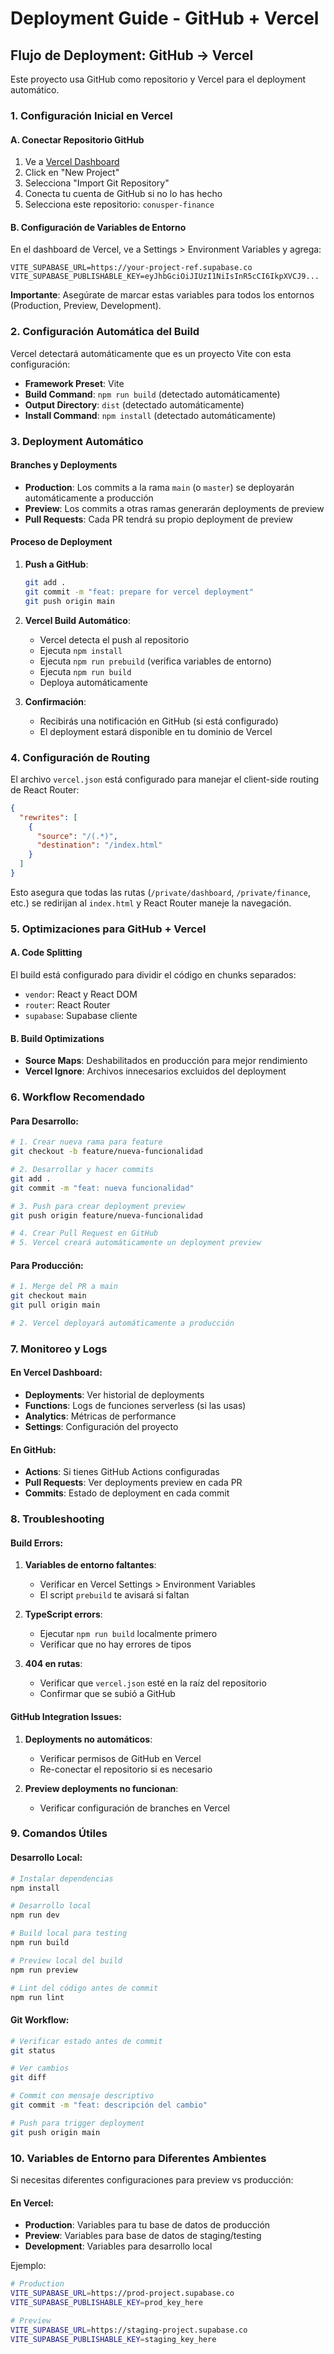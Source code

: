 # Deployment Guide - GitHub + Vercel

## Flujo de Deployment: GitHub → Vercel

Este proyecto usa GitHub como repositorio y Vercel para el deployment automático.

### 1. Configuración Inicial en Vercel

#### A. Conectar Repositorio GitHub
1. Ve a [Vercel Dashboard](https://vercel.com/dashboard)
2. Click en "New Project"
3. Selecciona "Import Git Repository"
4. Conecta tu cuenta de GitHub si no lo has hecho
5. Selecciona este repositorio: `conusper-finance`

#### B. Configuración de Variables de Entorno
En el dashboard de Vercel, ve a Settings > Environment Variables y agrega:

```
VITE_SUPABASE_URL=https://your-project-ref.supabase.co
VITE_SUPABASE_PUBLISHABLE_KEY=eyJhbGciOiJIUzI1NiIsInR5cCI6IkpXVCJ9...
```

**Importante**: Asegúrate de marcar estas variables para todos los entornos (Production, Preview, Development).

### 2. Configuración Automática del Build

Vercel detectará automáticamente que es un proyecto Vite con esta configuración:

- **Framework Preset**: Vite
- **Build Command**: `npm run build` (detectado automáticamente)
- **Output Directory**: `dist` (detectado automáticamente)
- **Install Command**: `npm install` (detectado automáticamente)

### 3. Deployment Automático

#### Branches y Deployments
- **Production**: Los commits a la rama `main` (o `master`) se deployarán automáticamente a producción
- **Preview**: Los commits a otras ramas generarán deployments de preview
- **Pull Requests**: Cada PR tendrá su propio deployment de preview

#### Proceso de Deployment
1. **Push a GitHub**:
   ```bash
   git add .
   git commit -m "feat: prepare for vercel deployment"
   git push origin main
   ```

2. **Vercel Build Automático**:
   - Vercel detecta el push al repositorio
   - Ejecuta `npm install`
   - Ejecuta `npm run prebuild` (verifica variables de entorno)
   - Ejecuta `npm run build`
   - Deploya automáticamente

3. **Confirmación**:
   - Recibirás una notificación en GitHub (si está configurado)
   - El deployment estará disponible en tu dominio de Vercel

### 4. Configuración de Routing

El archivo `vercel.json` está configurado para manejar el client-side routing de React Router:

```json
{
  "rewrites": [
    {
      "source": "/(.*)",
      "destination": "/index.html"
    }
  ]
}
```

Esto asegura que todas las rutas (`/private/dashboard`, `/private/finance`, etc.) se redirijan al `index.html` y React Router maneje la navegación.

### 5. Optimizaciones para GitHub + Vercel

#### A. Code Splitting
El build está configurado para dividir el código en chunks separados:
- `vendor`: React y React DOM
- `router`: React Router
- `supabase`: Supabase cliente

#### B. Build Optimizations
- **Source Maps**: Deshabilitados en producción para mejor rendimiento
- **Vercel Ignore**: Archivos innecesarios excluidos del deployment

### 6. Workflow Recomendado

#### Para Desarrollo:
```bash
# 1. Crear nueva rama para feature
git checkout -b feature/nueva-funcionalidad

# 2. Desarrollar y hacer commits
git add .
git commit -m "feat: nueva funcionalidad"

# 3. Push para crear deployment preview
git push origin feature/nueva-funcionalidad

# 4. Crear Pull Request en GitHub
# 5. Vercel creará automáticamente un deployment preview
```

#### Para Producción:
```bash
# 1. Merge del PR a main
git checkout main
git pull origin main

# 2. Vercel deployará automáticamente a producción
```

### 7. Monitoreo y Logs

#### En Vercel Dashboard:
- **Deployments**: Ver historial de deployments
- **Functions**: Logs de funciones serverless (si las usas)
- **Analytics**: Métricas de performance
- **Settings**: Configuración del proyecto

#### En GitHub:
- **Actions**: Si tienes GitHub Actions configuradas
- **Pull Requests**: Ver deployments preview en cada PR
- **Commits**: Estado de deployment en cada commit

### 8. Troubleshooting

#### Build Errors:
1. **Variables de entorno faltantes**: 
   - Verificar en Vercel Settings > Environment Variables
   - El script `prebuild` te avisará si faltan

2. **TypeScript errors**:
   - Ejecutar `npm run build` localmente primero
   - Verificar que no hay errores de tipos

3. **404 en rutas**:
   - Verificar que `vercel.json` esté en la raíz del repositorio
   - Confirmar que se subió a GitHub

#### GitHub Integration Issues:
1. **Deployments no automáticos**:
   - Verificar permisos de GitHub en Vercel
   - Re-conectar el repositorio si es necesario

2. **Preview deployments no funcionan**:
   - Verificar configuración de branches en Vercel

### 9. Comandos Útiles

#### Desarrollo Local:
```bash
# Instalar dependencias
npm install

# Desarrollo local
npm run dev

# Build local para testing
npm run build

# Preview local del build
npm run preview

# Lint del código antes de commit
npm run lint
```

#### Git Workflow:
```bash
# Verificar estado antes de commit
git status

# Ver cambios
git diff

# Commit con mensaje descriptivo
git commit -m "feat: descripción del cambio"

# Push para trigger deployment
git push origin main
```

### 10. Variables de Entorno para Diferentes Ambientes

Si necesitas diferentes configuraciones para preview vs producción:

#### En Vercel:
- **Production**: Variables para tu base de datos de producción
- **Preview**: Variables para base de datos de staging/testing
- **Development**: Variables para desarrollo local

Ejemplo:
```bash
# Production
VITE_SUPABASE_URL=https://prod-project.supabase.co
VITE_SUPABASE_PUBLISHABLE_KEY=prod_key_here

# Preview  
VITE_SUPABASE_URL=https://staging-project.supabase.co
VITE_SUPABASE_PUBLISHABLE_KEY=staging_key_here
```